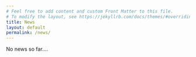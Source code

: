 ```yaml
---
# Feel free to add content and custom Front Matter to this file.
# To modify the layout, see https://jekyllrb.com/docs/themes/#overriding-theme-defaults
title: News
layout: default
permalink: /news/
---
```



No news so far....